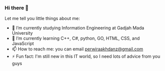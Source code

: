 ### Hi there 👋
Let me tell you little things about me:
- 🔭 I’m currently studying Information Engineering at Gadjah Mada University
- 🌱 I’m currently learning C++, C#, python, GO, HTML, CSS, and JavaScript
- 📫 How to reach me: you can email perwiraakhdanz@gmail.com
- ⚡ Fun fact: I'm still new in this IT world, so I need lots of advice from you guys
